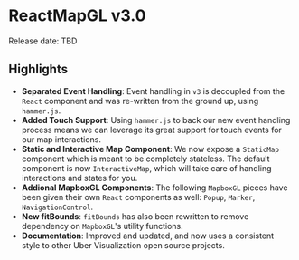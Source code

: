 # ReactMapGL v3.0

Release date: TBD

## Highlights

- **Separated Event Handling**: Event handling in `v3` is decoupled from the `React`
component and was re-written from the ground up, using `hammer.js`.
- **Added Touch Support**: Using `hammer.js` to back our new event handling
process means we can leverage its great support for touch events for our map interactions.
- **Static and Interactive Map Component**: We now expose a `StaticMap` component
which is meant to be completely stateless. The default component is now `InteractiveMap`,
which will take care of handling interactions and states for you.
- **Addional MapboxGL Components**: The following `MapboxGL` pieces have been
given their own `React` components as well: `Popup`, `Marker`, `NavigationControl`.
- **New fitBounds**: `fitBounds` has also been rewritten to remove dependency
on `MapboxGL`'s utility functions.
- **Documentation**: Improved and updated, and now uses a consistent style to
other Uber Visualization open source projects.
